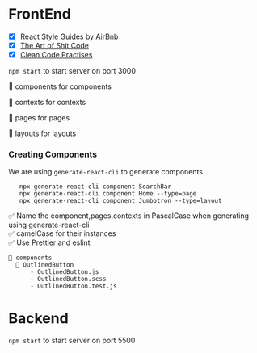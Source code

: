 # FrontEnd

- [x] [React Style Guides by AirBnb](https://github.com/airbnb/javascript/tree/master/react#naming)
- [x] [The Art of Shit Code](https://github.com/trekhleb/state-of-the-art-shitcode)
- [x] [Clean Code Practises](https://github.com/ryanmcdermott/clean-code-javascript)

`npm start` to start server on port 3000

📁 components for components

📁 contexts for contexts

📁 pages for pages

📁 layouts for layouts

### Creating Components

We are using `generate-react-cli` to generate components

```
   npx generate-react-cli component SearchBar
   npx generate-react-cli component Home --type=page
   npx generate-react-cli component Jumbotron --type=layout
```

✅ Name the component,pages,contexts in PascalCase when generating using generate-react-cli  
✅ camelCase for their instances  
✅ Use Prettier and eslint

```
📁 components
  📁 OutlinedButton
      - OutlinedButton.js
      - OutlinedButton.scss
      - OutlinedButton.test.js
```

# Backend

`npm start` to start server on port 5500

